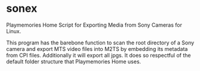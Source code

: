 # sonex
Playmemories Home Script for Exporting Media from Sony Cameras for Linux.

This program has the barebone function to scan the root directory of a Sony camera and export MTS video files into M2TS by embedding its metadata from CPI files. 
Additionally it will export all jpgs. It does so respectful of the default folder structure that Playmemories Home uses.
